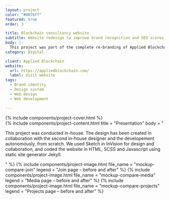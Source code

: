 ```yaml
---
layout: project
color: "#007bff"
featured: true
order: 3

title: Blockchain consultancy website
subtitle: Website redesign to improve brand recognition and SEO scores
body: |-
  This project was part of the complete re-branding of Applied Blockchain, a blockchain consultancy and development startup. I was brought onboard to create from scratch what would become the company's new brand identity. And the biggest part of that project was the website rebranding.
category: Digital

client: Applied Blockchain
website:
  url: https://appliedblockchain.com/
  label: Visit website
tags:
  - Brand identity
  - Design system
  - Web design
  - Web development

---
```


<div class="section section--fullWidth">
  <div class="section__container">
    {% include components/project-cover.html %}
  </div>
</div>

<div class="section">
  <div class="section__container">
  {% include components/project-content.html
    title = "Presentation"
    body = "
      <p>This project was conducted in-house. The design has been created in collaboration with the second in-house designer and the developement autonomously, from scratch. We used Sketch in InVision for design and collaboration, and coded the website in HTML, SCSS and Javascript using static site generator Jekyll.</p>
    "
  %}
  {% include components/project-image.html
    file_name = "mockup-compare-join"
    legend = "Join page – before and after"
  %}
  {% include components/project-image.html
    file_name = "mockup-compare-media"
    legend = "Media page – before and after"
  %}
  {% include components/project-image.html
    file_name = "mockup-compare-projects"
    legend = "Projects page – before and after"
  %}
  </div>
</div>
